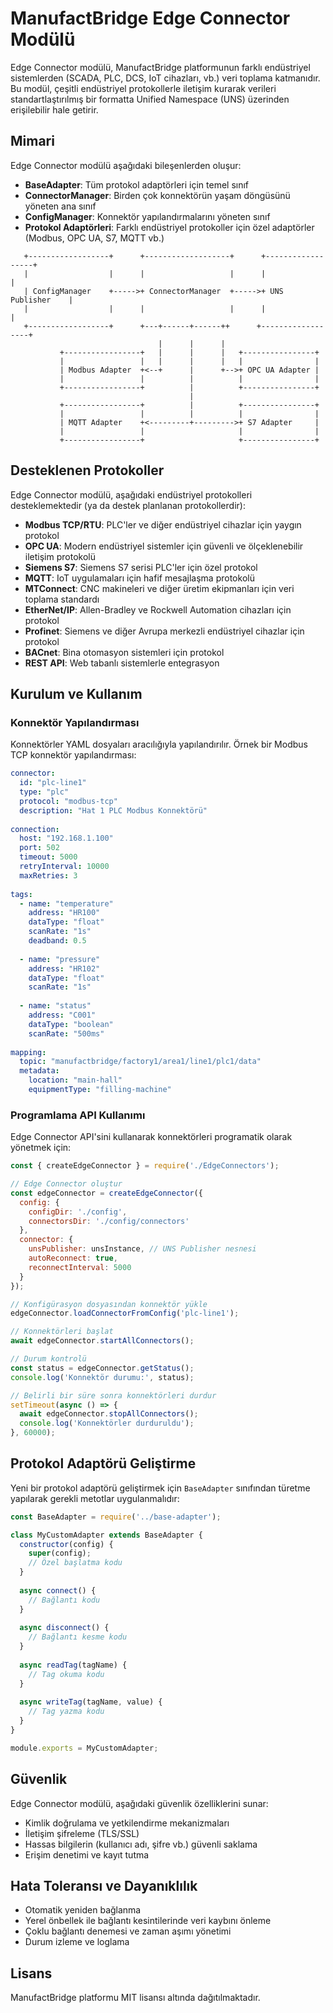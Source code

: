 # ManufactBridge Edge Connector Modülü

Edge Connector modülü, ManufactBridge platformunun farklı endüstriyel sistemlerden (SCADA, PLC, DCS, IoT cihazları, vb.) veri toplama katmanıdır. Bu modül, çeşitli endüstriyel protokollerle iletişim kurarak verileri standartlaştırılmış bir formatta Unified Namespace (UNS) üzerinden erişilebilir hale getirir.

## Mimari

Edge Connector modülü aşağıdaki bileşenlerden oluşur:

- **BaseAdapter**: Tüm protokol adaptörleri için temel sınıf
- **ConnectorManager**: Birden çok konnektörün yaşam döngüsünü yöneten ana sınıf
- **ConfigManager**: Konnektör yapılandırmalarını yöneten sınıf
- **Protokol Adaptörleri**: Farklı endüstriyel protokoller için özel adaptörler (Modbus, OPC UA, S7, MQTT vb.)

```
   +------------------+      +-------------------+      +------------------+
   |                  |      |                   |      |                  |
   | ConfigManager    +----->+ ConnectorManager  +----->+ UNS Publisher    |
   |                  |      |                   |      |                  |
   +------------------+      +---+------+------++      +------------------+
                                 |      |      |
           +-----------------+   |      |      |   +----------------+
           |                 |   |      |      |   |                |
           | Modbus Adapter  +<--+      |      +-->+ OPC UA Adapter |
           |                 |          |          |                |
           +-----------------+          |          +----------------+
                                        |
           +-----------------+          |          +----------------+
           |                 |          |          |                |
           | MQTT Adapter    +<---------+--------->+ S7 Adapter     |
           |                 |                     |                |
           +-----------------+                     +----------------+
```

## Desteklenen Protokoller

Edge Connector modülü, aşağıdaki endüstriyel protokolleri desteklemektedir (ya da destek planlanan protokollerdir):

- **Modbus TCP/RTU**: PLC'ler ve diğer endüstriyel cihazlar için yaygın protokol
- **OPC UA**: Modern endüstriyel sistemler için güvenli ve ölçeklenebilir iletişim protokolü
- **Siemens S7**: Siemens S7 serisi PLC'ler için özel protokol
- **MQTT**: IoT uygulamaları için hafif mesajlaşma protokolü
- **MTConnect**: CNC makineleri ve diğer üretim ekipmanları için veri toplama standardı
- **EtherNet/IP**: Allen-Bradley ve Rockwell Automation cihazları için protokol
- **Profinet**: Siemens ve diğer Avrupa merkezli endüstriyel cihazlar için protokol
- **BACnet**: Bina otomasyon sistemleri için protokol
- **REST API**: Web tabanlı sistemlerle entegrasyon

## Kurulum ve Kullanım

### Konnektör Yapılandırması

Konnektörler YAML dosyaları aracılığıyla yapılandırılır. Örnek bir Modbus TCP konnektör yapılandırması:

```yaml
connector:
  id: "plc-line1"
  type: "plc"
  protocol: "modbus-tcp"
  description: "Hat 1 PLC Modbus Konnektörü"
  
connection:
  host: "192.168.1.100"
  port: 502
  timeout: 5000
  retryInterval: 10000
  maxRetries: 3
  
tags:
  - name: "temperature"
    address: "HR100"
    dataType: "float"
    scanRate: "1s"
    deadband: 0.5
    
  - name: "pressure"
    address: "HR102"
    dataType: "float"
    scanRate: "1s"
    
  - name: "status"
    address: "C001"
    dataType: "boolean"
    scanRate: "500ms"
    
mapping:
  topic: "manufactbridge/factory1/area1/line1/plc1/data"
  metadata:
    location: "main-hall"
    equipmentType: "filling-machine"
```

### Programlama API Kullanımı

Edge Connector API'sini kullanarak konnektörleri programatik olarak yönetmek için:

```javascript
const { createEdgeConnector } = require('./EdgeConnectors');

// Edge Connector oluştur
const edgeConnector = createEdgeConnector({
  config: {
    configDir: './config',
    connectorsDir: './config/connectors'
  },
  connector: {
    unsPublisher: unsInstance, // UNS Publisher nesnesi
    autoReconnect: true,
    reconnectInterval: 5000
  }
});

// Konfigürasyon dosyasından konnektör yükle
edgeConnector.loadConnectorFromConfig('plc-line1');

// Konnektörleri başlat
await edgeConnector.startAllConnectors();

// Durum kontrolü
const status = edgeConnector.getStatus();
console.log('Konnektör durumu:', status);

// Belirli bir süre sonra konnektörleri durdur
setTimeout(async () => {
  await edgeConnector.stopAllConnectors();
  console.log('Konnektörler durduruldu');
}, 60000);
```

## Protokol Adaptörü Geliştirme

Yeni bir protokol adaptörü geliştirmek için `BaseAdapter` sınıfından türetme yapılarak gerekli metotlar uygulanmalıdır:

```javascript
const BaseAdapter = require('../base-adapter');

class MyCustomAdapter extends BaseAdapter {
  constructor(config) {
    super(config);
    // Özel başlatma kodu
  }
  
  async connect() {
    // Bağlantı kodu
  }
  
  async disconnect() {
    // Bağlantı kesme kodu
  }
  
  async readTag(tagName) {
    // Tag okuma kodu
  }
  
  async writeTag(tagName, value) {
    // Tag yazma kodu
  }
}

module.exports = MyCustomAdapter;
```

## Güvenlik

Edge Connector modülü, aşağıdaki güvenlik özelliklerini sunar:

- Kimlik doğrulama ve yetkilendirme mekanizmaları
- İletişim şifreleme (TLS/SSL)
- Hassas bilgilerin (kullanıcı adı, şifre vb.) güvenli saklama
- Erişim denetimi ve kayıt tutma

## Hata Toleransı ve Dayanıklılık

- Otomatik yeniden bağlanma
- Yerel önbellek ile bağlantı kesintilerinde veri kaybını önleme
- Çoklu bağlantı denemesi ve zaman aşımı yönetimi
- Durum izleme ve loglama

## Lisans

ManufactBridge platformu MIT lisansı altında dağıtılmaktadır. 